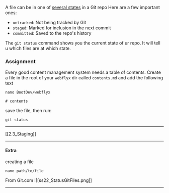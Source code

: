 A file can be in one of [several states](https://git-scm.com/book/en/v2/Git-Basics-Recording-Changes-to-the-Repository#_the_very_basics) in a Git repo
Here are a few important ones:
- ```untracked```: Not being tracked by Git
- ```staged```: Marked for inclusion in the next commit
- ```committed```: Saved to the repo's history

The ```git status``` command shows you the current state of ur repo.
It will tell u which files are at which state.


### Assignment
Every good content management system needs a table of contents. Create a file in the root of your ```webflyx``` dir called ```contents.md``` and add the following text
```
nano BootDev/webflyx
```

```
# contents
```

save the file, then run:
```
git status
```

---
[[2.3_Staging]]

---
#### Extra
creating a file
```
nano path/to/file
```

From Git.com
![[ss22_StatusGitFiles.png]]

---
